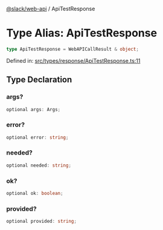 [@slack/web-api](../index.md) / ApiTestResponse

# Type Alias: ApiTestResponse

```ts
type ApiTestResponse = WebAPICallResult & object;
```

Defined in: [src/types/response/ApiTestResponse.ts:11](https://github.com/slackapi/node-slack-sdk/blob/main/packages/web-api/src/types/response/ApiTestResponse.ts#L11)

## Type Declaration

### args?

```ts
optional args: Args;
```

### error?

```ts
optional error: string;
```

### needed?

```ts
optional needed: string;
```

### ok?

```ts
optional ok: boolean;
```

### provided?

```ts
optional provided: string;
```
